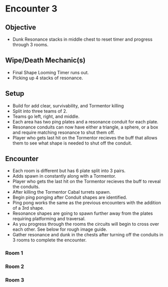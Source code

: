 # Encounter 3

## Objective
- Dunk Resonance stacks in middle chest to reset timer and progress through 3 rooms.

## Wipe/Death Mechanic(s)
- Final Shape Looming Timer runs out.
- Picking up 4 stacks of resonance.

## Setup
- Build for add clear, survivability, and Tormentor killing
- Split into three teams of 2.
- Teams go left, right, and middle. 
- Each area has two ping plates and a resonance conduit for each plate. 
- Resonance conduits can now have either a triangle, a sphere, or a box and require matching resonance to shut them off.
- Player who gets last hit on the Tormentor recieves the buff that allows them to see what shape is needed to shut off the conduit.

## Encounter
- Each room is different but has 6 plate split into 3 pairs.
- Adds spawn in constantly along with a Tormentor.
- Player who gets the last hit on the Tormentor recieves the buff to reveal the conduits. 
- After killing the Tormentor Cabal turrets spawn.
- Begin ping ponging after Conduit shapes are identified. 
- Ping pong works the same as the previous encounters with the addition of a 3rd shape.
- Resonance shapes are going to spawn further away from the plates requiring platforming and traversal. 
- As you progress through the rooms the circuits will begin to cross over each other. See below for rough image guide.
- Gather resonance and dunk in the chests after turning off the conduits in 3 rooms to complete the encounter. 


### Room 1

### Room 2

### Room 3

